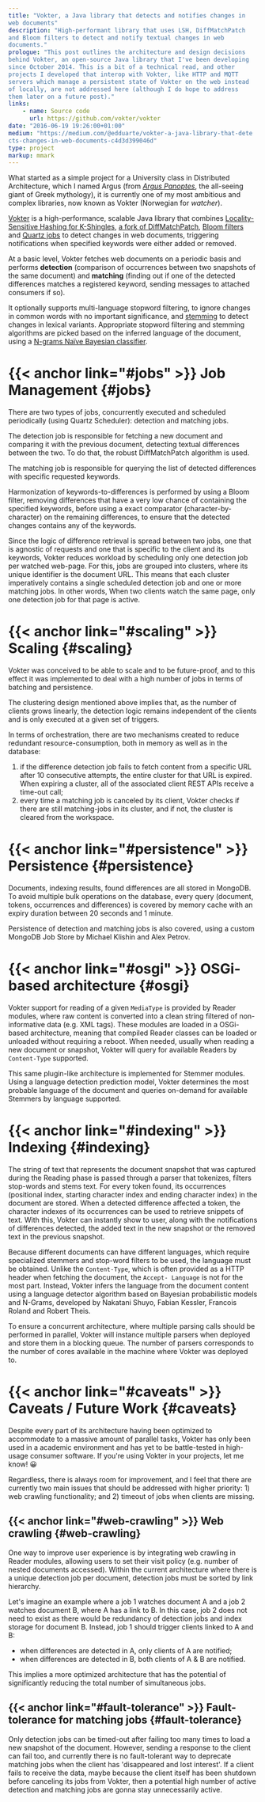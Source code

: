 ```yaml
---
title: "Vokter, a Java library that detects and notifies changes in
web documents"
description: "High-performant library that uses LSH, DiffMatchPatch
and Bloom filters to detect and notify textual changes in web
documents."
prologue: "This post outlines the architecture and design decisions
behind Vokter, an open-source Java library that I've been developing
since October 2014. This is a bit of a technical read, and other
projects I developed that interop with Vokter, like HTTP and MQTT
servers which manage a persistent state of Vokter on the web instead
of locally, are not addressed here (although I do hope to address
them later on a future post)."
links:
    - name: Source code
      url: https://github.com/vokter/vokter
date: "2016-06-19 19:26:00+01:00"
medium: "https://medium.com/@edduarte/vokter-a-java-library-that-dete
cts-changes-in-web-documents-c4d3d399046d"
type: project
markup: mmark
---
```


What started as a simple project for a University class in
Distributed Architecture, which I named Argus (from [*Argus
Panoptes*](https://en.wikipedia.org/wiki/Argus_Panoptes), the
all-seeing giant of Greek mythology), it is currently one of my most
ambitious and complex libraries, now known as Vokter (Norwegian for
*watcher*).

[Vokter](https://github.com/vokter/vokter) is a high-performance,
scalable Java library that combines [Locality-Sensitive Hashing for
K-Shingles](https://github.com/edduarte/near-neighbor-search), [a
fork of
DiffMatchPatch](https://github.com/edduarte/indexed-diff-match-patch),
[Bloom
filters](https://github.com/google/guava/wiki/HashingExplained#bloomfilter)
and [Quartz jobs](http://www.quartz-scheduler.org) to detect changes
in web documents, triggering notifications when specified keywords
were either added or removed.

At a basic level, Vokter fetches web documents on a periodic basis
and performs **detection** (comparison of occurrences between two
snapshots of the same document) and **matching** (finding out if one
of the detected differences matches a registered keyword, sending
messages to attached consumers if so).

It optionally supports multi-language stopword filtering, to ignore
changes in common words with no important significance, and
[stemming](http://snowball.tartarus.org/) to detect changes in
lexical variants. Appropriate stopword filtering and stemming
algorithms are picked based on the inferred language of the document,
using a [N-grams Naïve Bayesian
classifier](https://github.com/optimaize/language-detector).

# {{< anchor link="#jobs" >}} Job Management {#jobs}

There are two types of jobs, concurrently executed and scheduled
periodically (using Quartz Scheduler): detection and matching jobs.

The detection job is responsible for fetching a new document and
comparing it with the previous document, detecting textual
differences between the two. To do that, the robust DiffMatchPatch
algorithm is used.

The matching job is responsible for querying the list of detected
differences with specific requested keywords.

Harmonization of keywords-to-differences is performed by using a
Bloom filter, removing differences that have a very low chance of
containing the specified keywords, before using a exact comparator
(character-by-character) on the remaining differences, to ensure that
the detected changes contains any of the keywords.

Since the logic of difference retrieval is spread between two jobs,
one that is agnostic of requests and one that is specific to the
client and its keywords, Vokter reduces workload by scheduling only
one detection job per watched web-page. For this, jobs are grouped
into clusters, where its unique identifier is the document URL. This
means that each cluster imperatively contains a single scheduled
detection job and one or more matching jobs. In other words, When two
clients watch the same page, only one detection job for that page is
active.

# {{< anchor link="#scaling" >}} Scaling {#scaling}

Vokter was conceived to be able to scale and to be future-proof, and
to this effect it was implemented to deal with a high number of jobs
in terms of batching and persistence.

The clustering design mentioned above implies that, as the number of
clients grows linearly, the detection logic remains independent of
the clients and is only executed at a given set of triggers.

In terms of orchestration, there are two mechanisms created to reduce
redundant resource-consumption, both in memory as well as in the
database:

1. if the difference detection job fails to fetch content from a
   specific URL after 10 consecutive attempts, the entire cluster for
   that URL is expired. When expiring a cluster, all of the
   associated client REST APIs receive a time-out call;
2. every time a matching job is canceled by its client, Vokter checks
   if there are still matching-jobs in its cluster, and if not, the
   cluster is cleared from the workspace.

# {{< anchor link="#persistence" >}} Persistence {#persistence}

Documents, indexing results, found differences are all stored in
MongoDB. To avoid multiple bulk operations on the database, every
query (document, tokens, occurrences and differences) is covered by
memory cache with an expiry duration between 20 seconds and 1 minute.

Persistence of detection and matching jobs is also covered, using a
custom MongoDB Job Store by Michael Klishin and Alex Petrov.

# {{< anchor link="#osgi" >}} OSGi-based architecture {#osgi}

Vokter support for reading of a given ``MediaType`` is provided by
Reader modules, where raw content is converted into a clean string
filtered of non- informative data (e.g. XML tags). These modules are
loaded in a OSGi-based architecture, meaning that compiled Reader
classes can be loaded or unloaded without requiring a reboot. When
needed, usually when reading a new document or snapshot, Vokter will
query for available Readers by ``Content-Type`` supported.

This same plugin-like architecture is implemented for Stemmer
modules. Using a language detection prediction model, Vokter
determines the most probable language of the document and queries
on-demand for available Stemmers by language supported.

# {{< anchor link="#indexing" >}} Indexing {#indexing}

The string of text that represents the document snapshot that was
captured during the Reading phase is passed through a parser that
tokenizes, filters stop-words and stems text. For every token found,
its occurrences (positional index, starting character index and
ending character index) in the document are stored. When a detected
difference affected a token, the character indexes of its occurrences
can be used to retrieve snippets of text. With this, Vokter can
instantly show to user, along with the notifications of differences
detected, the added text in the new snapshot or the removed text in
the previous snapshot.

Because different documents can have different languages, which
require specialized stemmers and stop-word filters to be used, the
language must be obtained. Unlike the ``Content-Type``, which is
often provided as a HTTP header when fetching the document, the
``Accept- Language`` is not for the most part. Instead, Vokter infers
the language from the document content using a language detector
algorithm based on Bayesian probabilistic models and N-Grams,
developed by Nakatani Shuyo, Fabian Kessler, Francois Roland and
Robert Theis.

To ensure a concurrent architecture, where multiple parsing calls
should be performed in parallel, Vokter will instance multiple
parsers when deployed and store them in a blocking queue. The number
of parsers corresponds to the number of cores available in the
machine where Vokter was deployed to.

# {{< anchor link="#caveats" >}} Caveats / Future Work {#caveats}

Despite every part of its architecture having been optimized to
accommodate to a massive amount of parallel tasks, Vokter has only
been used in a academic environment and has yet to be battle-tested
in high-usage consumer software. If you're using Vokter in your
projects, let me know! 😀

Regardless, there is always room for improvement, and I feel that
there are currently two main issues that should be addressed with
higher priority: 1) web crawling functionality; and 2) timeout of
jobs when clients are missing.

## {{< anchor link="#web-crawling" >}} Web crawling {#web-crawling}

One way to improve user experience is by integrating web crawling in
Reader modules, allowing users to set their visit policy (e.g. number
of nested documents accessed). Within the current architecture where
there is a unique detection job per document, detection jobs must be
sorted by link hierarchy.

Let's imagine an example where a job 1 watches document A and a job 2
watches document B, where A has a link to B. In this case, job 2 does
not need to exist as there would be redundancy of detection jobs and
index storage for document B. Instead, job 1 should trigger clients
linked to A and B:

- when differences are detected in A, only clients of A are notified;
- when differences are detected in B, both clients of A & B are
  notified.

This implies a more optimized architecture that has the potential of
significantly reducing the total number of simultaneous jobs.

## {{< anchor link="#fault-tolerance" >}} Fault-tolerance for matching jobs {#fault-tolerance}

Only detection jobs can be timed-out after failing too many times to
load a new snapshot of the document. However, sending a response to
the client can fail too, and currently there is no fault-tolerant way
to deprecate matching jobs when the client has 'disappeared and lost
interest'. If a client fails to receive the data, maybe because the
client itself has been shutdown before canceling its jobs from
Vokter, then a potential high number of active detection and matching
jobs are gonna stay unnecessarily active.
